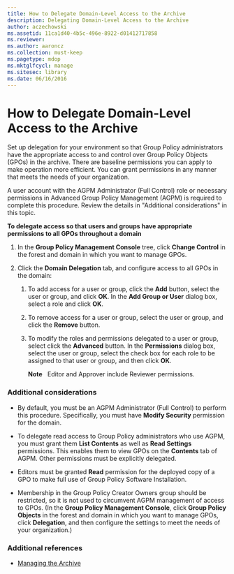 ```yaml
---
title: How to Delegate Domain-Level Access to the Archive
description: Delegating Domain-Level Access to the Archive
author: aczechowski
ms.assetid: 11ca1d40-4b5c-496e-8922-d01412717858
ms.reviewer:
ms.author: aaroncz
ms.collection: must-keep
ms.pagetype: mdop
ms.mktglfcycl: manage
ms.sitesec: library
ms.date: 06/16/2016
---
```



# How to Delegate Domain-Level Access to the Archive


Set up delegation for your environment so that Group Policy administrators have the appropriate access to and control over Group Policy Objects (GPOs) in the archive. There are baseline permissions you can apply to make operation more efficient. You can grant permissions in any manner that meets the needs of your organization.

A user account with the AGPM Administrator (Full Control) role or necessary permissions in Advanced Group Policy Management (AGPM) is required to complete this procedure. Review the details in "Additional considerations" in this topic.

**To delegate access so that users and groups have appropriate permissions to all GPOs throughout a domain**

1.  In the **Group Policy Management Console** tree, click **Change Control** in the forest and domain in which you want to manage GPOs.

2.  Click the **Domain Delegation** tab, and configure access to all GPOs in the domain:

    1.  To add access for a user or group, click the **Add** button, select the user or group, and click **OK**. In the **Add Group or User** dialog box, select a role and click **OK**.

    2.  To remove access for a user or group, select the user or group, and click the **Remove** button.

    3.  To modify the roles and permissions delegated to a user or group, select click the **Advanced** button. In the **Permissions** dialog box, select the user or group, select the check box for each role to be assigned to that user or group, and then click **OK**.

        **Note**  
        Editor and Approver include Reviewer permissions.



### Additional considerations

-   By default, you must be an AGPM Administrator (Full Control) to perform this procedure. Specifically, you must have **Modify Security** permission for the domain.

-   To delegate read access to Group Policy administrators who use AGPM, you must grant them **List Contents** as well as **Read Settings** permissions. This enables them to view GPOs on the **Contents** tab of AGPM. Other permissions must be explicitly delegated.

-   Editors must be granted **Read** permission for the deployed copy of a GPO to make full use of Group Policy Software Installation.

-   Membership in the Group Policy Creator Owners group should be restricted, so it is not used to circumvent AGPM management of access to GPOs. (In the **Group Policy Management Console**, click **Group Policy Objects** in the forest and domain in which you want to manage GPOs, click **Delegation**, and then configure the settings to meet the needs of your organization.)

### Additional references

-   [Managing the Archive](managing-the-archive-agpm40.md)









